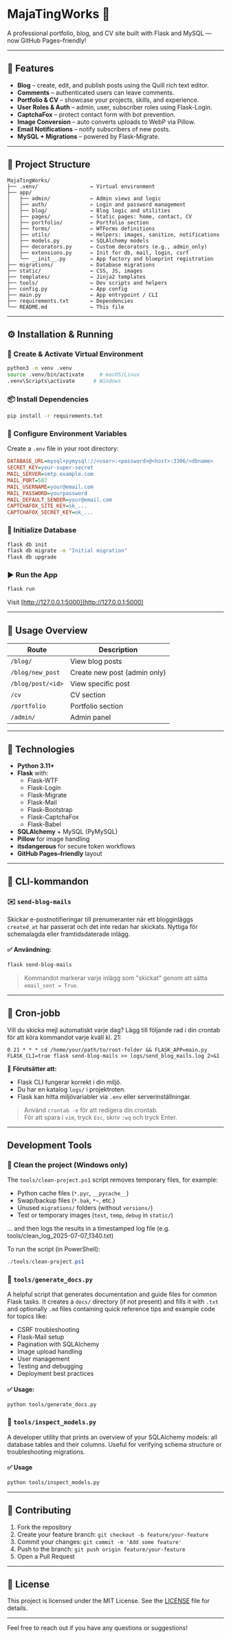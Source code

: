 # MajaTingWorks 🌟

A professional portfolio, blog, and CV site built with Flask and MySQL — now GitHub Pages–friendly!

---

## 🚀 Features

- **Blog** – create, edit, and publish posts using the Quill rich text editor.
- **Comments** – authenticated users can leave comments.
- **Portfolio & CV** – showcase your projects, skills, and experience.
- **User Roles & Auth** – admin, user, subscriber roles using Flask-Login.
- **CaptchaFox** – protect contact form with bot prevention.
- **Image Conversion** – auto converts uploads to WebP via Pillow.
- **Email Notifications** – notify subscribers of new posts.
- **MySQL + Migrations** – powered by Flask-Migrate.

---

## 📂 Project Structure

```
MajaTingWorks/
├── .venv/                 ← Virtual environment
├── app/
│   ├── admin/             ← Admin views and logic
│   ├── auth/              ← Login and password management
│   ├── blog/              ← Blog logic and utilities
│   ├── pages/             ← Static pages: home, contact, CV
│   ├── portfolio/         ← Portfolio section
│   ├── forms/             ← WTForms definitions
│   ├── utils/             ← Helpers: images, sanitize, notifications
│   ├── models.py          ← SQLAlchemy models
│   ├── decorators.py      ← Custom decorators (e.g., admin_only)
│   ├── extensions.py      ← Init for db, mail, login, csrf
│   └── __init__.py        ← App factory and blueprint registration
├── migrations/            ← Database migrations
├── static/                ← CSS, JS, images
├── templates/             ← Jinja2 templates
├── tools/                 ← Dev scripts and helpers
├── config.py              ← App config
├── main.py                ← App entrypoint / CLI
├── requirements.txt       ← Dependencies
└── README.md              ← This file
```

---

## ⚙️ Installation & Running

### 🧬 Create & Activate Virtual Environment

```bash
python3 -m venv .venv
source .venv/bin/activate     # macOS/Linux
.venv\Scripts\activate      # Windows
```

### 📦 Install Dependencies

```bash
pip install -r requirements.txt
```

### 🔐 Configure Environment Variables

Create a `.env` file in your root directory:

```ini
DATABASE_URL=mysql+pymysql://<user>:<password>@<host>:3306/<dbname>
SECRET_KEY=your-super-secret
MAIL_SERVER=smtp.example.com
MAIL_PORT=587
MAIL_USERNAME=your@email.com
MAIL_PASSWORD=yourpassword
MAIL_DEFAULT_SENDER=your@email.com
CAPTCHAFOX_SITE_KEY=sk_...
CAPTCHAFOX_SECRET_KEY=ok_...
```

### 🧱 Initialize Database

```bash
flask db init
flask db migrate -m "Initial migration"
flask db upgrade
```

### ▶️ Run the App

```bash
flask run
```

Visit [http://127.0.0.1:5000](http://127.0.0.1:5000)

---

## 🧪 Usage Overview

| Route               | Description                    |
|--------------------|--------------------------------|
| `/blog/`           | View blog posts                |
| `/blog/new_post`   | Create new post (admin only)   |
| `/blog/post/<id>`  | View specific post             |
| `/cv`              | CV section                     |
| `/portfolio`       | Portfolio section              |
| `/admin/`          | Admin panel                    |

---

## 🔧 Technologies

- **Python 3.11+**
- **Flask** with:
  - Flask-WTF
  - Flask-Login
  - Flask-Migrate
  - Flask-Mail
  - Flask-Bootstrap
  - Flask-CaptchaFox
  - Flask-Babel
- **SQLAlchemy** + MySQL (PyMySQL)
- **Pillow** for image handling
- **itsdangerous** for secure token workflows
- **GitHub Pages–friendly** layout

---

## 🚜 CLI-kommandon

### ✉️ `send-blog-mails`

Skickar e-postnotifieringar till prenumeranter när ett blogginläggs `created_at` har passerat och det inte redan har skickats. Nyttiga för schemalagda eller framtidsdaterade inlägg.

#### ✅ Användning:

```bash
flask send-blog-mails
```

> Kommandot markerar varje inlägg som "skickat" genom att sätta `email_sent = True`.

---

## 📆 Cron-jobb

Vill du skicka mejl automatiskt varje dag? Lägg till följande rad i din crontab för att köra kommandot varje kväll kl. 21:

```cron
0 21 * * * cd /home/your/path/to/root-folder && FLASK_APP=main.py FLASK_CLI=true flask send-blog-mails >> logs/send_blog_mails.log 2>&1
```

📌 **Förutsätter att:**

- Flask CLI fungerar korrekt i din miljö.
- Du har en katalog `logs/` i projektroten.
- Flask kan hitta miljövariabler via `.env` eller serverinställningar.

> Använd `crontab -e` för att redigera din crontab.  
> För att spara i `vim`, tryck `Esc`, skriv `:wq` och tryck Enter.

---

## Development Tools
### 🧹 Clean the project (Windows only)

The `tools/clean-project.ps1` script removes temporary files, for example:

- Python cache files (`*.pyc`, `__pycache__`)
- Swap/backup files (`*.bak`, `*~`, etc.)
- Unused `migrations/` folders (without `versions/`)
- Test or temporary images (`test`, `temp`, `debug` in `static/`)

... and then logs the results in a timestamped log file (e.g. tools/clean_log_2025-07-07_1340.txt)

To run the script (in PowerShell):

```powershell
./tools/clean-project.ps1
```

### 📄 `tools/generate_docs.py`

A helpful script that generates documentation and guide files for common Flask tasks. It creates a `docs/` directory (if not present) and fills it with `.txt` and optionally `.md` files containing quick reference tips and example code for topics like:

- CSRF troubleshooting
- Flask-Mail setup
- Pagination with SQLAlchemy
- Image upload handling
- User management
- Testing and debugging
- Deployment best practices

#### ✅ Usage:
```bash
python tools/generate_docs.py
```

### 🤩 `tools/inspect_models.py`

A developer utility that prints an overview of your SQLAlchemy models: all database tables and their columns. Useful for verifying schema structure or troubleshooting migrations.

#### ✅ Usage
```bash
python tools/inspect_models.py
```

---

## 🤝 Contributing

1. Fork the repository
2. Create your feature branch: `git checkout -b feature/your-feature`
3. Commit your changes: `git commit -m 'Add some feature'`
4. Push to the branch: `git push origin feature/your-feature`
5. Open a Pull Request

---

## 📄 License

This project is licensed under the MIT License. See the [LICENSE](LICENSE) file for details.

---

Feel free to reach out if you have any questions or suggestions!
